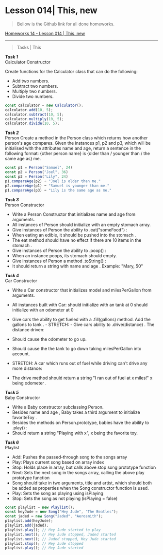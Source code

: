 # Lesson 014| This, new

> Bellow is the Github link for all done homeworks.

[Homeworks 14 - Lesson 014 | This, new](https://github.com/vahehak93/Lesson-014-This-new.git)

---

> Tasks | This

***Task 1***\
 Calculator Constructor

 Create functions for the Calculator class that can do the following:
- Add two numbers.
- Subtract two numbers.
- Multiply two numbers.
- Divide two numbers.
 ```javascript
const calculator = new Calculator();
calculator.add(10, 5);
calculator.subtract(10, 5);
calculator.multiply(10, 5);
calculator.divide(10, 5);
```

***Task 2***\
Person
Create a method in the Person class which returns how another person's age compares. Given the instances p1, p2 and p3, which will be initialised with the attributes
name and age, return a sentence in the following format:
{other person name} is {older than / younger than / the same age as} me.

```javascript
const p1 = Person("Samuel", 24)
const p2 = Person("Joel", 36)
const p3 = Person("Lily", 24)
p1.compareAge(p2) ➞ "Joel is older than me."
p2.compareAge(p1) ➞ "Samuel is younger than me."
p1.compareAge(p3) ➞ "Lily is the same age as me."
```
***Task 3***\
Person Constructor
- Write a Person Constructor that initializes name and age from arguments.
- All instances of Person should initialize with an empty stomach array.
- Give instances of Person the ability to .eat("someFood") :
- When eating an edible, it should be pushed into the stomach .
- The eat method should have no effect if there are 10 items in the stomach .
- Give instances of Person the ability to .poop() :
- When an instance poops, its stomach should empty.
- Give instances of Person a method .toString() :
- It should return a string with name and age . Example: "Mary, 50"

***Task 4***\
Car Constructor

- Write a Car constructor that initializes model and milesPerGallon from arguments.
- All instances built with Car:
should initialize with an tank at 0
should initialize with an odometer at 0
- Give cars the ability to get fueled with a .fill(gallons) method. Add the gallons to tank . - STRETCH: - Give cars ability to .drive(distance) . The
distance driven:
- Should cause the odometer to go up.
- Should cause the the tank to go down taking milesPerGallon into account.
- STRETCH: A car which runs out of fuel while driving can't drive any more distance:

- The drive method should return a string "I ran out of fuel at x miles!" x being odometer .


***Task 5***\
Baby Constructor

- Write a Baby constructor subclassing Person.
- Besides name and age , Baby takes a third argument to initialize favoriteToy .
- Besides the methods on Person.prototype, babies have the ability to .play() :
- Should return a string "Playing with x", x being the favorite toy.

***Task 6***\
Playlist

- Add: Pushes the passed-through song to the songs array
- Play: Plays current song based on array index
- Stop: Holds place in array, but calls above stop song prototype function
- Next: Sets the next song in the songs array, calling the above play prototype function
- Song should take in two arguments, title and artist, which should both be added as properties when the Song constructor function is used.
- Play: Sets the song as playing using isPlaying
- Stop: Sets the song as not playing (isPlaying = false)
```javascript
const playlist = new Playlist();
const heyJude = new Song("Hey Jude", "The Beatles");
const jaded = new Song("Jaded", "Aerosmith");
playlist.add(heyJude);
playlist.add(jaded);
playlist.play(); // Hey Jude started to play
playlist.next(); // Hey Jude stopped, Jaded started
playlist.next(); // Jaded stopped, Hey Jude started
playlist.stop(); // Hey Jude stopped
playlist.play(); // Hey Jude started
```